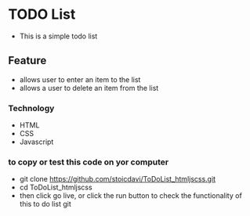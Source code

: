 # TODO List
- This is a simple todo list

## Feature
- allows user to enter an item to the list
- allows a user to delete an item from the list

### Technology
-  HTML
- CSS
- Javascript

### to copy or test this code on yor computer
- git clone https://github.com/stoicdavi/ToDoList_htmljscss.git
- cd ToDoList_htmljscss
- then click go live, or click the run button to check the functionality of this to do list git 